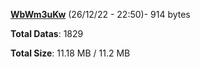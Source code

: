 [**WbWm3uKw**](/data/WbWm3uKw.txt) (26/12/22 - 22:50)- 914 bytes

**Total Datas**: 1829

**Total Size**: 11.18 MB / 11.2 MB